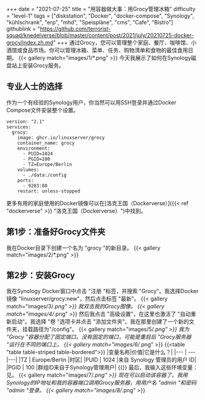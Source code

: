 +++
date = "2021-07-25"
title = "用容器做大事：用Grocy管理冰箱"
difficulty = "level-1"
tags = ["diskstation", "Docker", "docker-compose", "Synology", "kühlschrank", "erp", "mhd", "Speispläne", "cms", "Cafe", "Bistro"]
githublink = "https://github.com/terrorist-squad/knedelverse/blob/master/content/post/2021/july/20210725-docker-grocy/index.zh.md"
+++
通过Grocy，您可以管理整个家庭、餐厅、咖啡馆、小酒馆或食品市场。你可以管理冰箱、菜单、任务、购物清单和食物的最佳食用日期。
{{< gallery match="images/1/*.png" >}}
今天我展示了如何在Synology磁盘站上安装Grocy服务。
## 专业人士的选择
作为一个有经验的Synology用户，你当然可以用SSH登录并通过Docker Compose文件安装整个设置。
```
version: "2.1"
services:
  grocy:
    image: ghcr.io/linuxserver/grocy
    container_name: grocy
    environment:
      - PUID=1024
      - PGID=100
      - TZ=Europe/Berlin
    volumes:
      - ./data:/config
    ports:
      - 9283:80
    restart: unless-stopped

```
更多有用的家庭使用的Docker镜像可以在[洛克王国（Dockerverse）]({{< ref "dockerverse" >}} "洛克王国（Dockerverse）")中找到。
## 第1步：准备好Grocy文件夹
我在Docker目录下创建一个名为 "grocy "的新目录。
{{< gallery match="images/2/*.png" >}}

## 第2步：安装Grocy
我在Synology Docker窗口中点击 "注册 "标签，并搜索 "Grocy"。我选择Docker镜像 "linuxserver/grocy:new"，然后点击标签 "最新"。
{{< gallery match="images/3/*.png" >}}
我双击我的Grocy图像。
{{< gallery match="images/4/*.png" >}}
然后我点击 "高级设置"，在这里也激活了 "自动重新启动"。我选择 "卷 "选项卡并点击 "添加文件夹"。我在那里创建了一个新的文件夹，挂载路径为"/config"。
{{< gallery match="images/5/*.png" >}}
我为 "Grocy "容器分配了固定端口。没有固定的端口，可能是重启后 "Grocy服务器 "运行在不同的端口上。
{{< gallery match="images/6/*.png" >}}
{{<table "table table-striped table-bordered">}}
|变量名称|价值|它是什么？|
|--- | --- |---|
|TZ | Europe/Berlin |时区|
|PUID | 1024 |来自 Synology 管理员的用户 ID|
|PGID |	100 |群组ID来自于Synology管理用户|
{{</table>}}
最后，我输入这些环境变量：见。
{{< gallery match="images/7/*.png" >}}
现在可以启动该容器了。我用Synology的IP地址和我的容器端口调用Grocy服务器，用用户名 "admin "和密码 "admin "登录。
{{< gallery match="images/8/*.png" >}}

